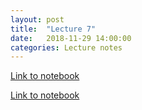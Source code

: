 ```yaml
---
layout: post
title:  "Lecture 7"
date:   2018-11-29 14:00:00
categories: Lecture notes
---
```


[Link to notebook](https://notebooks.azure.com/nbarral/libraries/introprog-lect7)


[Link to notebook](https://notebooks.azure.com/nbarral/libraries/introprog-lect7sol)

